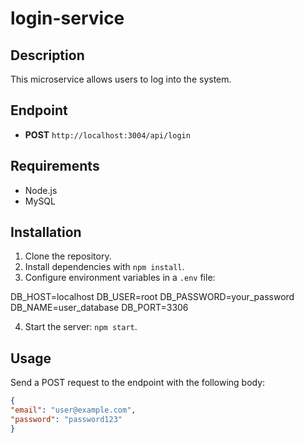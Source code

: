 # login-service

## Description
This microservice allows users to log into the system.

## Endpoint
- **POST** `http://localhost:3004/api/login`

## Requirements
- Node.js
- MySQL

## Installation
1. Clone the repository.
2. Install dependencies with `npm install`.
3. Configure environment variables in a `.env` file:

DB_HOST=localhost
DB_USER=root
DB_PASSWORD=your_password
DB_NAME=user_database
DB_PORT=3306

4. Start the server: `npm start`.

## Usage
Send a POST request to the endpoint with the following body:
```json
{
"email": "user@example.com",
"password": "password123"
}
